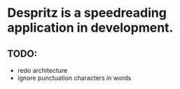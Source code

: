# Despritz is a speedreading application in development.

## TODO:
* redo architecture
* ignore punctuation characters in words
